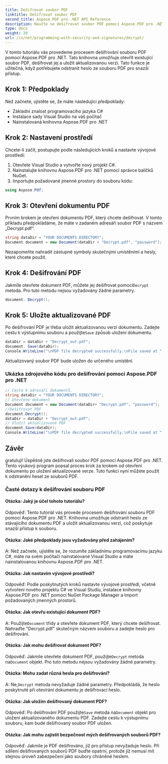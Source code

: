 ```yaml
---
title: Dešifrovat soubor PDF
linktitle: Dešifrovat soubor PDF
second_title: Aspose.PDF pro .NET API Reference
description: Naučte se dešifrovat soubor PDF pomocí Aspose.PDF pro .NET.
type: docs
weight: 20
url: /cs/net/programming-with-security-and-signatures/decrypt/
---
```

V tomto tutoriálu vás provedeme procesem dešifrování souboru PDF pomocí Aspose.PDF pro .NET. Tato knihovna umožňuje otevřít existující soubor PDF, dešifrovat jej a uložit aktualizovanou verzi. Tato funkce je užitečná, když potřebujete odstranit heslo ze souboru PDF pro snazší přístup.

## Krok 1: Předpoklady

Než začnete, ujistěte se, že máte následující předpoklady:

- Základní znalost programovacího jazyka C#
- Instalace sady Visual Studio na váš počítač
- Nainstalovaná knihovna Aspose.PDF pro .NET

## Krok 2: Nastavení prostředí

Chcete-li začít, postupujte podle následujících kroků a nastavte vývojové prostředí:

1. Otevřete Visual Studio a vytvořte nový projekt C#.
2. Nainstalujte knihovnu Aspose.PDF pro .NET pomocí správce balíčků NuGet.
3. Importujte požadované jmenné prostory do souboru kódu:

```csharp
using Aspose.Pdf;
```

## Krok 3: Otevření dokumentu PDF

Prvním krokem je otevření dokumentu PDF, který chcete dešifrovat. V tomto příkladu předpokládáme, že máte v zadaném adresáři soubor PDF s názvem „Decrypt.pdf“.

```csharp
string dataDir = "YOUR DOCUMENTS DIRECTORY";
Document document = new Document(dataDir + "Decrypt.pdf", "password");
```

Nezapomeňte nahradit zástupné symboly skutečnými umístěními a hesly, které chcete použít.

## Krok 4: Dešifrování PDF

 Jakmile otevřete dokument PDF, můžete jej dešifrovat pomocí`Decrypt` metoda. Pro tuto metodu nejsou vyžadovány žádné parametry.

```csharp
document. Decrypt();
```

## Krok 5: Uložte aktualizované PDF

 Po dešifrování PDF je třeba uložit aktualizovanou verzi dokumentu. Zadejte cestu k výstupnímu souboru a použijte`Save` způsob uložení dokumentu.

```csharp
dataDir = dataDir + "Decrypt_out.pdf";
document. Save(dataDir);
Console.WriteLine("\nPDF file decrypted successfully.\nFile saved at " + dataDir);
```

Aktualizovaný soubor PDF bude uložen do určeného umístění.

### Ukázka zdrojového kódu pro dešifrování pomocí Aspose.PDF pro .NET 

```csharp
// Cesta k adresáři dokumentů.
string dataDir = "YOUR DOCUMENTS DIRECTORY";
// Otevřete dokument
Document document = new Document(dataDir+ "Decrypt.pdf", "password");
//Dešifrovat PDF
document.Decrypt();
dataDir = dataDir + "Decrypt_out.pdf";
// Uložit aktualizované PDF
document.Save(dataDir);
Console.WriteLine("\nPDF file decrypted successfully.\nFile saved at " + dataDir);
```

## Závěr

gratuluji! Úspěšně jste dešifrovali soubor PDF pomocí Aspose.PDF pro .NET. Tento výukový program popsal proces krok za krokem od otevření dokumentu po uložení aktualizované verze. Tuto funkci nyní můžete použít k odstranění hesel ze souborů PDF.

### Časté dotazy k dešifrování souboru PDF

#### Otázka: Jaký je účel tohoto tutoriálu?

Odpověď: Tento tutoriál vás provede procesem dešifrování souboru PDF pomocí Aspose.PDF pro .NET. Knihovna umožňuje odstranit heslo ze stávajícího dokumentu PDF a uložit aktualizovanou verzi, což poskytuje snazší přístup k souboru.

#### Otázka: Jaké předpoklady jsou vyžadovány před zahájením?

A: Než začnete, ujistěte se, že rozumíte základnímu programovacímu jazyku C#, máte na svém počítači nainstalované Visual Studio a máte nainstalovanou knihovnu Aspose.PDF pro .NET.

#### Otázka: Jak nastavím vývojové prostředí?

Odpověď: Podle poskytnutých kroků nastavte vývojové prostředí, včetně vytvoření nového projektu C# ve Visual Studiu, instalace knihovny Aspose.PDF pro .NET pomocí NuGet Package Manager a import požadovaných jmenných prostorů.

#### Otázka: Jak otevřu existující dokument PDF?

 A: Použijte`Document` třídy a otevřete dokument PDF, který chcete dešifrovat. Nahraďte "Decrypt.pdf" skutečným názvem souboru a zadejte heslo pro dešifrování.

#### Otázka: Jak mohu dešifrovat dokument PDF?

 Odpověď: Jakmile otevřete dokument PDF, použijte`Decrypt` metoda na`Document` objekt. Pro tuto metodu nejsou vyžadovány žádné parametry.

#### Otázka: Mohu zadat různá hesla pro dešifrování?

 A: Ne,`Decrypt` metoda nevyžaduje žádné parametry. Předpokládá, že heslo poskytnuté při otevírání dokumentu je dešifrovací heslo.

#### Otázka: Jak uložím dešifrovaný dokument PDF?

 Odpověď: Po dešifrování PDF použijte`Save` metoda na`Document` objekt pro uložení aktualizovaného dokumentu PDF. Zadejte cestu k výstupnímu souboru, kam bude dešifrovaný soubor PDF uložen.

#### Otázka: Jak mohu zajistit bezpečnost mých dešifrovaných souborů PDF?

Odpověď: Jakmile je PDF dešifrováno, již pro přístup nevyžaduje heslo. Při sdílení dešifrovaných souborů PDF buďte opatrní, protože již nemusí mít stejnou úroveň zabezpečení jako soubory chráněné heslem.